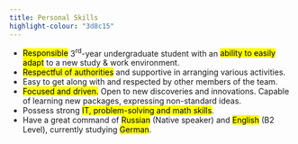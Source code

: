 ```yaml
---
title: Personal Skills
highlight-colour: "3d8c15"
---
```


- <mark>Responsible</mark> 3<sup>rd</sup>-year undergraduate student with an <mark>ability to easily adapt</mark> to a new study & work environment.
- <mark>Respectful of authorities</mark> and supportive in arranging various activities.
- Easy to get along with and respected by other members of the team.
- <mark>Focused and driven.</mark> Open to new discoveries and innovations. Capable of learning new packages, expressing non-standard ideas.
- Possess strong <mark>IT, problem-solving and math skills</mark>.
- Have a great command of <mark>Russian</mark> (Native speaker) and <mark>English</mark> (B2 Level), currently studying <mark>German</mark>.
